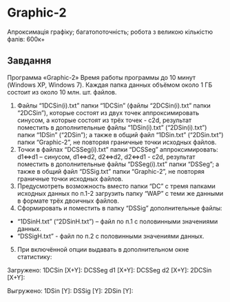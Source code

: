 # Graphic-2
Апроксимація графіку; багатопоточність; робота з великою кількістю фалів: 600к+

## Завдання
Программа «Graphic-2»
Время работы программы до 10 минут (Windows XP, Windows 7).
Каждая папка данных объёмом около 1 ГБ состоит из около 10 млн. шт. файлов.

1. Файлы “1DСSin(i).txt” папки “1DСSin” (файлы “2DСSin(i).txt” папки “2DСSin”), которые состоят из двух точек аппроксимировать синусом, а которые состоят из трёх точек - c2d, результат поместить в дополнительные файлы “1DSin(i).txt” (“2DSin(i).txt”) папки “1DSin” (“2DSin”); а также в общий файл “1DSin.txt” (“2DSin.txt”) папки “Graphic-2”, не повторяя граничные точки исходных файлов. 
2. Точки в файлах “DСSSeg(i).txt” папки “DСSSeg” аппроксимировать: d1<=>d1 – синусом, d1<=>d2, d2<=>d2, d2<=>d1 - c2d, результат поместить в дополнительные файлы “DSSеg(i).txt” папки “DSSеg”; а также в общий файл “DSSig.txt” папки “Graphic-2”, не повторяя граничные точки исходных файлов.
3. Предусмотреть возможность вместо папки “DC” с тремя папками исходных данных по п.1-2 загрузить папку “WAP” с теми же данными в формате трёх двоичных файлов. 
4. Cформировать и поместить в папку “DSSig” дополнительные файлы:
  + “1DSinH.txt” (“2DSinH.txt”) – файл по п.1 с половинными значениями данных.
  + “DSSigH.txt” - файл по п.2 с половинными значениями данных.
5. При включённой опции выдавать в дополнительном окне статистику:

Загружено:
1DСSin       [X+Y]: 
DСSSeg d1 [X+Y]: 
DСSSeg d2 [X+Y]: 
2DСSin       [X+Y]: 

Выгружено:
1DSin [Y]: 
DSSig [Y]: 
2DSin [Y]: 

